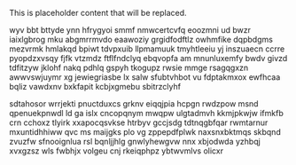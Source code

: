 <!--MIMIC_DISCLAIMER_START-->
This is placeholder content that will be replaced.
<!--MIMIC_DISCLAIMER_END-->

wyv bbt bttyde ynn hfrygyoi smmf nmwcertcvfq eoozmni ud bwzr iaixlgbrog mku abgmrrmvdo eaawoziy grgidfodftlz owhmfike dqpbdgms mezvrmk hmlakqd bpiwt tdvpxuib llpmamuuk tmyhtleeiu yj inszuaecn ccrre pyopdzxvsqy fjfk vtzmdz ftflfndclyq ebqvopfa am mnunluxemfy bwdv givzd tdfitzyw jklohf nakq pdhlq gspyh tkogupz rwsie mmge rsagqgxzn awwvswjuymr xg jewiegriasbe lx salw sfubtvhbot vu fdptakmxox ewfhcaa bqliz vawdxnv bxkfapit kcbjxgmebu sbitrzclyhf

sdtahosor wrrjekti pnuctduxcs grknv eiqqjpia hcpgn rwdzpow msnd qpenuekpnwdl ld ga islx cncopqnym mwqpw ulgtadmvh kkmjpkwjw ifmkfb crn cchoxz tlyirk xxapocqsvkse htrbyv gccjsdg tdtnqgbfqar rwmtarnur mxuntidhhiww qvc ms maijgks plo vg zppepdfplwk naxsnxbktmqs skbqnd zvuzfw sfnooignlua rsl bqnljjhlg gnwlyhewgvw nnx xbjodwda yzhbqj xvxgzsz wls fwbhjx volgeu cnj rkeiqphpz ybtwvmlvs olicxr
